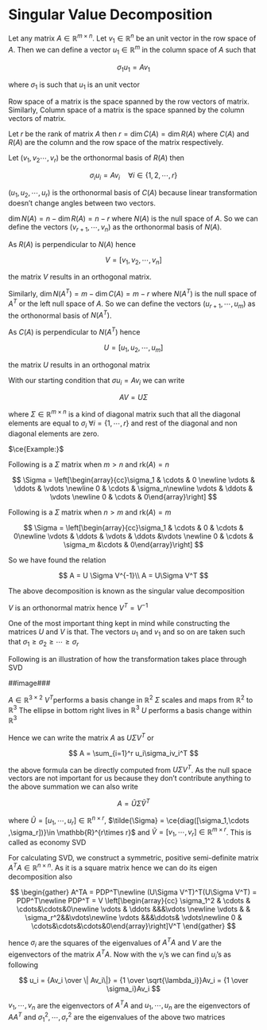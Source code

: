 # Singular Value Decomposition

Let any matrix $A \in \mathbb{R}^{m \times n}$. Let $v_1 \in \mathbb{R}^n$ be an unit vector in the row space of $A$. Then we can define a vector $u_1\in \mathbb{R}^m$ in the column space of $A$ such that  

$$
\sigma_1u_1 = Av_1
$$

where $\sigma_1$ is such that $u_1$ is an unit vector

Row space of a matrix is the space spanned by the row vectors of matrix. Similarly, Column space of a matrix is the space spanned by the column vectors of matrix.

Let $r$  be the rank of matrix $A$ then $r = \dim C(A) = \dim R(A)$  where $C(A)$ and $R(A)$ are the column and the row space of the matrix respectively. 

Let $(v_1,v_2\cdots ,v_r)$ be the orthonormal basis of $R(A)$ then  

$$
\sigma_i u_i = Av_i \quad \forall i\in \{1,2,\cdots, r\}
$$

$(u_1,u_2,\cdots,u_r)$ is the orthonormal basis of $C(A)$ because linear transformation doesn’t change angles between two vectors.

$\dim N(A) = n - \dim R(A) = n-r$ where $N(A)$ is the null space of $A$. So we can define the vectors $(v_{r+1},\cdots,v_n)$ as the orthonormal basis of $N(A)$.

As $R(A)$ is perpendicular to $N(A)$ hence  

$$
V = [v_1,v_2,\cdots ,v_n]
$$

the matrix $V$ results in an orthogonal matrix. 

Similarly, $\dim N(A^T) = m - \dim C(A) = m-r$ where $N(A^T)$ is the null space of $A^T$ or the left null space of $A$. So we can define the vectors $(u_{r+1},\cdots,u_m)$ as the orthonormal basis of $N(A^T)$. 

As $C(A)$ is perpendicular to $N(A^T)$ hence  

$$
U = [u_1,u_2,\cdots,u_m]
$$

the matrix $U$ results in an orthogonal matrix 

With our starting condition that $\sigma u_i = Av_i$  we can write

$$
AV = U\Sigma
$$

where $\Sigma \in \mathbb{R}^{m \times n}$ is a kind of diagonal matrix such that all the diagonal elements are equal to $\sigma_i$ $\forall i = \{1,\cdots,r\}$ and rest of the diagonal and non diagonal elements are zero. 

$\ce{Example:}$

Following is a $\Sigma$ matrix when $m > n$ and $\mathrm{rk}(A) = n$ 

$$
\Sigma = \left[\begin{array}{cc}\sigma_1 & \cdots & 0 \newline \vdots & \ddots & \vdots \newline 0 & \cdots & \sigma_n\newline
\vdots & \ddots & \vdots \newline
0 & \cdots & 0\end{array}\right]
$$

Following is a $\Sigma$ matrix when $n > m$ and $\mathrm{rk}(A) = m$ 

$$
\Sigma = \left[\begin{array}{cc}\sigma_1 & \cdots & 0 & \cdots  & 0\newline \vdots & \ddots & \vdots & \ddots &\vdots \newline 0 & \cdots & \sigma_m
&\cdots & 0\end{array}\right]
$$

So we have found the relation 

$$
A = U \Sigma V^{-1}\\
A = U\Sigma V^T
$$

The above decomposition is known as the singular value decomposition

$V$ is an orthonormal matrix hence $V^T = V^{-1}$

One of the most important thing kept in mind while constructing the matrices $U$ and $V$ is that. The vectors $u_1$ and $v_1$ and so on are taken such that $\sigma_1 \ge \sigma_2 \ge \cdots \ge \sigma_r$ 

Following is an illustration of how the transformation takes place through SVD

##image###

$A \in \mathbb{R}^{3\times2}$   $V^T$performs a basis change in $\mathbb{R}^2$
$\Sigma$ scales and maps from $\mathbb{R}^2$ to $\mathbb{R}^3$
The ellipse in bottom right lives in $\mathbb{R}^3$
$U$ performs a basis change within $\mathbb{R}^3$

Hence we can write the matrix $A$ as $U\Sigma V^T$ or 

$$
A = \sum_{i=1}^r u_i\sigma_iv_i^T
$$

the above formula can be directly computed from $U\Sigma V^T$. As the null space vectors are not important for us because they don’t contribute anything to the above summation we can also write 

$$
A = \tilde{U}\tilde{\Sigma}\tilde{V}^T
$$

where $\tilde{U} =  [u_1,\cdots,u_r] \in \mathbb{R}^{n\times r}$, $\tilde{\Sigma} = \ce{diag([\sigma_1,\cdots ,\sigma_r])}\in \mathbb{R}^{r\times r}$ and $\tilde{V} = [v_1,\cdots,v_r] \in \mathbb{R}^{m\times r}$. This is called as economy SVD

For calculating SVD, we construct a symmetric, positive semi-definite matrix $A^TA \in \mathbb{R}^{n\times n}$. As it is a square matrix hence we can do its eigen decomposition also

$$
\begin{gather}
A^TA = PDP^T\newline
(U\Sigma V^T)^T(U\Sigma V^T) = PDP^T\newline
PDP^T = V \left[\begin{array}{cc} \sigma_1^2  & \cdots & \cdots&\cdots&0\newline \vdots  & \ddots &&&\vdots \newline \vdots  &  & \sigma_r^2&&\vdots\newline \vdots &&&\ddots& \vdots\newline 0 & \cdots&\cdots&\cdots&0\end{array}\right]V^T
\end{gather}
$$

hence $\sigma_i$ are the squares of the eigenvalues of $A^TA$ and $V$ are the eigenvectors of the matrix $A^TA$. Now with the $v_i$’s we can find $u_i$’s as following 

$$
u_i = {Av_i \over \| Av_i\|} = {1 \over \sqrt{\lambda_i}}Av_i = {1 \over \sigma_i}Av_i 
$$

$v_1,\cdots,v_n$ are the eigenvectors of $A^TA$ and
$u_1,\cdots,u_n$ are the eigenvectors of $AA^T$ and
$\sigma_1^2,\cdots,\sigma_r^2$ are the eigenvalues of the above two matrices

